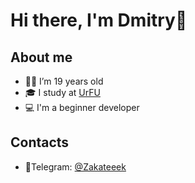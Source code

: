 # Hi there, I'm Dmitry👋

## About me

- 👨‍🎓 I’m 19 years old
- 🎓 I study at [UrFU](https://urfu.ru/ru/)
- 💻 I'm a beginner developer

## Contacts
- 📱Telegram: [@Zakateeek](https://t.me/zakateeek)
